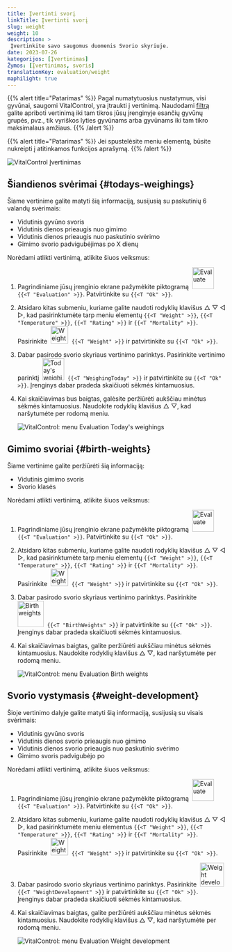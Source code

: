 ```yaml
---
title: Įvertinti svorį
linkTitle: Įvertinti svorį
slug: weight
weight: 10
description: >
 Įvertinkite savo saugomus duomenis Svorio skyriuje.
date: 2023-07-26
kategorijos: [Įvertinimas]
Žymos: [Įvertinimas, svoris]
translationKey: evaluation/weight
maphilight: true
---
```

{{% alert title="Patarimas" %}}
Pagal numatytuosius nustatymus, visi gyvūnai, saugomi VitalControl, yra įtraukti į vertinimą. Naudodami [filtrą](../../filter/) galite apriboti vertinimą iki tam tikros jūsų įrenginyje esančių gyvūnų grupės, pvz., tik vyriškos lyties gyvūnams arba gyvūnams iki tam tikro maksimalaus amžiaus.
{{% /alert %}}

{{% alert title="Patarimas" %}}
Jei spustelėsite meniu elementą, būsite nukreipti į atitinkamos funkcijos aprašymą.
{{% /alert %}}

<img src="../images/imagemap.png" alt="VitalControl Įvertinimas" title="Svoris" usemap="#workmap" class="maphilight" />

<map name="workmap">
   <area shape="rect" coords="3,40,116,160" alt="Šiandienos svėrimai" title="Įvertinkite savo gyvūnų svorio reikšmes, užregistruotas su VitalControl šiandien&#10;Pelės spustelėjimas: į dokumentaciją" href="/en/docs/evaluation/weight/#todays-weighings">
   <area shape="rect" coords="116,40,238,160" alt="Gimimo svoriai" title="Įvertinkite savo saugomus gimimo svorius&#10;Pelės spustelėjimas: į dokumentaciją" href="/en/docs/evaluation/weight/#birth-weights">
   <area shape="rect" coords="3,160,116,279" alt="Svorio vystymasis" title="Įvertinkite savo gyvūnų svorio vystymąsi&#10;Pelės spustelėjimas: į dokumentaciją" href="/en/docs/evaluation/weight/#weight-development">

   <area shape="rect" coords="150,282,238,319" alt="Filtras" title="Nustatykite filtrą&#10;Pelės spustelėjimas: į dokumentaciją" href="/en/docs/filter">
   <area shape="rect" coords="2,282,95,319" alt="Atgal" title="Grįžkite vienu lygiu atgal&#10;Pelės spustelėjimas: į dokumentaciją" href="/en/docs/evaluation/">
</map>

## Šiandienos svėrimai {#todays-weighings}
Šiame vertinime galite matyti šią informaciją, susijusią su paskutinių 6 valandų svėrimais:
- Vidutinis gyvūno svoris
- Vidutinis dienos prieaugis nuo gimimo
- Vidutinis dienos prieaugis nuo paskutinio svėrimo
- Gimimo svorio padvigubėjimas po X dienų

Norėdami atlikti vertinimą, atlikite šiuos veiksmus:

1. Pagrindiniame jūsų įrenginio ekrane pažymėkite piktogramą &nbsp;<img src="/icons/main/evaluation.svg" width="50" align="bottom" alt="Evaluate" />&nbsp; `{{<T "Evaluation" >}}`. Patvirtinkite su `{{<T "Ok" >}}`.

2. Atsidaro kitas submeniu, kuriame galite naudoti rodyklių klavišus △ ▽ ◁ ▷, kad pasirinktumėte tarp meniu elementų `{{<T "Weight" >}}`, `{{<T "Temperature" >}}`, `{{<T "Rating" >}}` ir `{{<T "Mortality" >}}`. Pasirinkite &nbsp;<img src="/icons/evaluation/weight.svg" width="40" align="bottom" alt="Weight" />&nbsp; `{{<T "Weight" >}}` ir patvirtinkite su `{{<T "Ok" >}}`.

3. Dabar pasirodo svorio skyriaus vertinimo parinktys. Pasirinkite vertinimo parinktį &nbsp;<img src="/icons/evaluation/weighingtoday.svg" width="50" align="bottom" alt="Today's weighing" />&nbsp; `{{<T "WeighingToday" >}}` ir patvirtinkite su `{{<T "Ok" >}}`. Įrenginys dabar pradeda skaičiuoti sėkmės kintamuosius.

4. Kai skaičiavimas bus baigtas, galėsite peržiūrėti aukščiau minėtus sėkmės kintamuosius. Naudokite rodyklių klavišus △ ▽, kad naršytumėte per rodomą meniu.

   ![VitalControl: menu Evaluation Today's weighings](../images/todaysweighings.png "Evaluate Today's weighings")

## Gimimo svoriai {#birth-weights}
Šiame vertinime galite peržiūrėti šią informaciją:
- Vidutinis gimimo svoris
- Svorio klasės

Norėdami atlikti vertinimą, atlikite šiuos veiksmus:

1. Pagrindiniame jūsų įrenginio ekrane pažymėkite piktogramą &nbsp;<img src="/icons/main/evaluation.svg" width="50" align="bottom" alt="Evaluate" />&nbsp; `{{<T "Evaluation" >}}`. Patvirtinkite su `{{<T "Ok" >}}`.

2. Atsidaro kitas submeniu, kuriame galite naudoti rodyklių klavišus △ ▽ ◁ ▷, kad pasirinktumėte tarp meniu elementų `{{<T "Weight" >}}`, `{{<T "Temperature" >}}`, `{{<T "Rating" >}}` ir `{{<T "Mortality" >}}`. Pasirinkite &nbsp;<img src="/icons/evaluation/weight.svg" width="40" align="bottom" alt="Weight" />&nbsp; `{{<T "Weight" >}}` ir patvirtinkite su `{{<T "Ok" >}}`.

3. Dabar pasirodo svorio skyriaus vertinimo parinktys. Pasirinkite &nbsp;<img src="/icons/evaluation/birthweights.svg" width="60" align="bottom" alt="Birth weights" />&nbsp; `{{<T "BirthWeights" >}}` ir patvirtinkite su `{{<T "Ok" >}}`. Įrenginys dabar pradeda skaičiuoti sėkmės kintamuosius.


4. Kai skaičiavimas baigtas, galite peržiūrėti aukščiau minėtus sėkmės kintamuosius. Naudokite rodyklių klavišus △ ▽, kad naršytumėte per rodomą meniu.

   ![VitalControl: menu Evaluation Birth weights](../images/birthweights.png "Evaluate Birth weights")

## Svorio vystymasis {#weight-development}

Šioje vertinimo dalyje galite matyti šią informaciją, susijusią su visais svėrimais:
- Vidutinis gyvūno svoris
- Vidutinis dienos svorio prieaugis nuo gimimo
- Vidutinis dienos svorio prieaugis nuo paskutinio svėrimo
- Gimimo svoris padvigubėjo po

Norėdami atlikti vertinimą, atlikite šiuos veiksmus:

1. Pagrindiniame jūsų įrenginio ekrane pažymėkite piktogramą &nbsp;<img src="/icons/main/evaluation.svg" width="50" align="bottom" alt="Evaluate" />&nbsp; `{{<T "Evaluation" >}}`. Patvirtinkite su `{{<T "Ok" >}}`.

2. Atsidaro kitas submeniu, kuriame galite naudoti rodyklių klavišus △ ▽ ◁ ▷, kad pasirinktumėte meniu elementus `{{<T "Weight" >}}`, `{{<T "Temperature" >}}`, `{{<T "Rating" >}}` ir `{{<T "Mortality" >}}`. Pasirinkite &nbsp;<img src="/icons/evaluation/weight.svg" width="40" align="bottom" alt="Weight" />&nbsp; `{{<T "Weight" >}}` ir patvirtinkite su `{{<T "Ok" >}}`.

3. Dabar pasirodo svorio skyriaus vertinimo parinktys. Pasirinkite &nbsp;<img src="/icons/evaluation/weightdevelopment.svg" width="55" align="bottom" alt="Weight development" />&nbsp; `{{<T "WeightDevelopment" >}}` ir patvirtinkite su `{{<T "Ok" >}}`. Įrenginys dabar pradeda skaičiuoti sėkmės kintamuosius.

4. Kai skaičiavimas baigtas, galite peržiūrėti aukščiau minėtus sėkmės kintamuosius. Naudokite rodyklių klavišus △ ▽, kad naršytumėte per rodomą meniu.

   ![VitalControl: menu Evaluation Weight development](../images/weightdevelopment.png "Evaluate Weight development")
